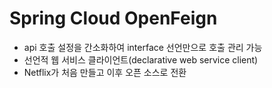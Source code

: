 # Spring Cloud OpenFeign

- api 호출 설정을 간소화하여 interface 선언만으로 호출 관리 가능
- 선언적 웹 서비스 클라이언트(declarative web service client)
- Netflix가 처음 만들고 이후 오픈 소스로 전환
